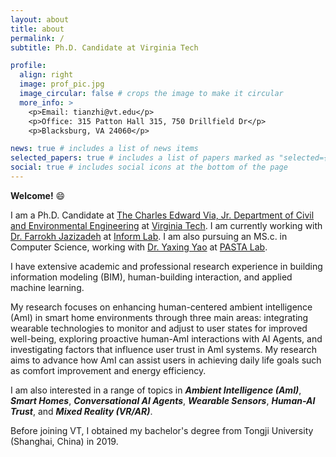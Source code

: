 ```yaml
---
layout: about
title: about
permalink: /
subtitle: Ph.D. Candidate at Virginia Tech

profile:
  align: right
  image: prof_pic.jpg
  image_circular: false # crops the image to make it circular
  more_info: >
    <p>Email: tianzhi@vt.edu</p>
    <p>Office: 315 Patton Hall 315, 750 Drillfield Dr</p>
    <p>Blacksburg, VA 24060</p>

news: true # includes a list of news items
selected_papers: true # includes a list of papers marked as "selected={true}"
social: true # includes social icons at the bottom of the page
---
```


**Welcome!** :smile:

I am a Ph.D. Candidate at [The Charles Edward Via, Jr. Department of Civil and Environmental Engineering](https://cee.vt.edu/) at [Virginia Tech](https://www.vt.edu/). I am currently working with [Dr. Farrokh Jazizadeh](https://www.inform-lab.org/farrokh-jazizadeh) at [Inform Lab](https://www.inform-lab.org/). I am also pursuing an MS.c. in Computer Science, working with [Dr. Yaxing Yao](http://yaxingyao.com/index.html) at [PASTA Lab](https://pasta.cs.vt.edu/).

I have extensive academic and professional research experience in building information modeling (BIM), human-building interaction, and applied machine learning. 

My research focuses on enhancing human-centered ambient intelligence (AmI) in smart home environments through three main areas: integrating wearable technologies to monitor and adjust to user states for improved well-being, exploring proactive human-AmI interactions with AI Agents, and investigating factors that influence user trust in AmI systems. My research aims to advance how AmI can assist users in achieving daily life goals such as comfort improvement and energy efficiency. 

I am also interested in a range of topics in ***Ambient Intelligence (AmI)***, ***Smart Homes***, ***Conversational AI Agents***, ***Wearable Sensors***, ***Human-AI Trust***, and ***Mixed Reality (VR/AR)***. 

Before joining VT, I obtained my bachelor's degree from Tongji University (Shanghai, China) in 2019. 
